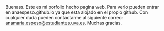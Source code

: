 Buenass. Este es mi porfolio hecho pagina web. Para verlo pueden entrar en anaespeso.github.io ya que esta alojado en el propio github. 
Con cualquier duda pueden contactarme al siguiente correo: anamaria.espeso@estudiantes.uva.es.
Muchas gracias.
